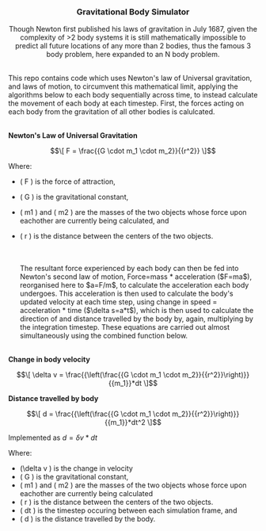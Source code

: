 <h3 align="center">Gravitational Body Simulator</h3>

  <p align="center">
    Though Newton first published his laws of gravitation in July 1687, given the complexity of >2 body systems it is still mathematically impossible to predict all future locations of any more than 2 bodies, thus the famous 3 body problem, 
    here expanded to an N body problem. 
    <br />
    <br />
  </p>
  
  <p align="left">
        This repo contains code which uses Newton's law of Universal gravitation, and laws of motion, to circumvent this mathematical limit, applying the algorithms below to each body sequentially across time, to instead calculate the movement of each body at each timestep. First, the forces acting on each body from the gravitation of all other bodies is calulcated.
    <br />
   <br />
   </p>
    
**Newton's Law of Universal Gravitation**

```math
\[ F = \frac{{G \cdot m_1 \cdot m_2}}{{r^2}} \]
```
Where:
- \( F \) is the force of attraction,
- \( G \) is the gravitational constant,
- \( m1 \) and \( m2 \) are the masses of the two objects whose force upon eachother are currently being calculated, and
- \( r \) is the distance between the centers of the two objects.

  <p align="left">
    <br />
      <br />
        The resultant force experienced by each body can then be fed into Newton's second law of motion, Force=mass * acceleration ($F=ma$), reorganised here to $a=F/m$, to calculate the acceleration each body undergoes. This acceleration is then used to calculate the body's updated velocity at each time step, using change in speed = acceleration * time ($\delta s=a*t$), which is then used to calculate the direction of and distance travelled by the body by, again, multiplying by the integration timestep. These equations are carried out almost simultaneously using the combined function below.
    <br />
    <br />

**Change in body velocity**

```math
\[ \delta v = \frac{{\left(\frac{{G \cdot m_1 \cdot m_2}}{{r^2}}\right)}}{{m_1}}*dt \]
```

**Distance travelled by body**
```math
\[ d = \frac{{\left(\frac{{G \cdot m_1 \cdot m_2}}{{r^2}}\right)}}{{m_1}}*dt^2 \]
```
Implemented as $d = \delta v * dt$

Where:
- \(\delta v \) is the change in velocity
- \( G \) is the gravitational constant,
- \( m1 \) and \( m2 \) are the masses of the two objects whose force upon eachother are currently being calculated
- \( r \) is the distance between the centers of the two objects.
- \( dt \) is the timestep occuring between each simulation frame, and
- \( d \) is the distance travelled by the body.

</div>
